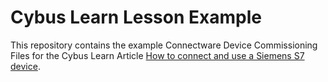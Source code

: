 # Cybus Learn Lesson Example 

This repository contains the example Connectware Device Commissioning Files for the Cybus Learn Article [How to connect and use a Siemens S7 device](https://learn.cybus.io/lessons/how-to-connect-and-use-a-s7-device/).